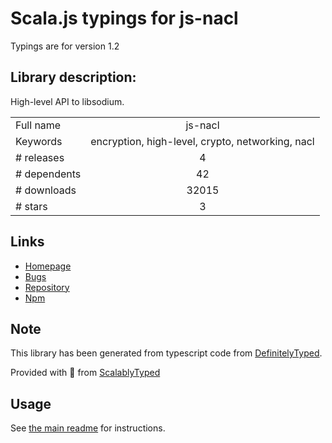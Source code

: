
# Scala.js typings for js-nacl

Typings are for version 1.2

## Library description:
High-level API to libsodium.

|                    |                 |
| ------------------ | :-------------: |
| Full name          | js-nacl |
| Keywords           | encryption, high-level, crypto, networking, nacl |
| # releases         | 4 |
| # dependents       | 42 |
| # downloads        | 32015 |
| # stars            | 3 |

## Links
- [Homepage](https://github.com/tonyg/js-nacl#readme)
- [Bugs](https://github.com/tonyg/js-nacl/issues)
- [Repository](https://github.com/tonyg/js-nacl)
- [Npm](https://www.npmjs.com/package/js-nacl)
    


## Note
This library has been generated from typescript code from [DefinitelyTyped](https://definitelytyped.org).

Provided with :purple_heart: from [ScalablyTyped](https://github.com/oyvindberg/ScalablyTyped)

## Usage
See [the main readme](../../readme.md) for instructions.


